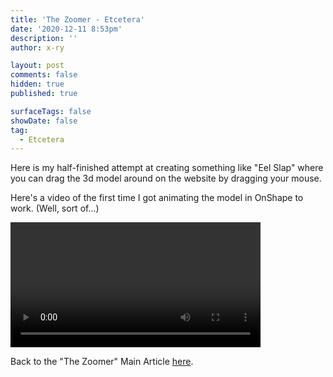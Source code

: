 ```yaml
---
title: 'The Zoomer - Etcetera'
date: '2020-12-11 8:53pm'
description: ''
author: x-ry	

layout: post
comments: false
hidden: true
published: true

surfaceTags: false
showDate: false
tag:
  - Etcetera
---
```



Here is my half-finished attempt at creating something like "Eel Slap" where you can drag the 3d model around on the website by dragging your mouse.


<div id="demo">
	<p id="image"> </p>
</div>

<script src="https://cdnjs.cloudflare.com/ajax/libs/p5.js/1.0.0/p5.js"></script>
<script>
	function getWidth() {
		  return Math.max(
		    document.body.scrollWidth,
		    document.documentElement.scrollWidth,
		    document.body.offsetWidth,
		    document.documentElement.offsetWidth,
		    document.documentElement.clientWidth
		  );
		}
/*
	

const el = document.querySelector("#image");

el.addEventListener("mousemove", (e) => {
  el.style.backgroundPositionX = e.offsetX + "px";
  el.style.backgroundPositionY = e.offsetY + "px";
});

*/

		
	let imgP;
	function setup() {
		const canvas = createCanvas(575, 600);
		canvas.parent('demo');
		
		imgP = loadImage("https://x-ry.github.io/assets/images/posts/DTC1/spinningTablet.gif")
	}

	function draw(){
		imgP.pause();

		background(0,0,0);
		image(imgP, 0, 0);

	    let maxFrame = imgP.numFrames() - 1;

		let frameNumber = floor(map(mouseX, 0, getWidth(), 0, maxFrame, true));
		imgP.setFrame(frameNumber);
	}


</script>

Here's a video of the first time I got animating the model in OnShape to work. (Well, sort of...)

<video width="400" controls autoplay>
    <source src="https://x-ry.github.io/assets/images/posts/DTC1/secret.mov" type="video/mp4">
</video>

Back to the "The Zoomer" Main Article [here](https://x-ry.github.io/Zoomer).